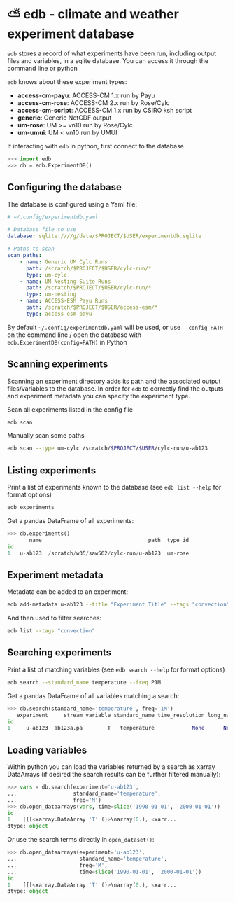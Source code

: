 # ⛅ edb - climate and weather experiment database


`edb` stores a record of what experiments have been run, including output files
and variables, in a sqlite database. You can access it through the command line
or python

`edb` knows about these experiment types:
<!---
>>> from edb.model.experiment import Experiment
>>> from edb.utils import all_subclasses
>>> ex = {e.type: e for e in all_subclasses(Experiment) if e.type is not None}
>>> for e in sorted(ex):
...     print(f"* **{e}**: {ex[e].description}") #--->
* **access-cm-payu**: ACCESS-CM 1.x run by Payu
* **access-cm-rose**: ACCESS-CM 2.x run by Rose/Cylc
* **access-cm-script**: ACCESS-CM 1.x run by CSIRO ksh script
* **generic**: Generic NetCDF output
* **um-rose**: UM >= vn10 run by Rose/Cylc
* **um-umui**: UM < vn10 run by UMUI

<!---
Setup for doctests
>>> from edb.config import config_defaults
>>> config_defaults['database'] = 'sqlite+pysqlite:///:memory:'

--->

If interacting with `edb` in python, first connect to the database

```python
>>> import edb
>>> db = edb.ExperimentDB()

```

<!---
>>> from edb.tests.conftest import setup_sample_data
>>> setup_sample_data(db.session)

--->

## Configuring the database

The database is configured using a Yaml file:

```yaml
# ~/.config/experimentdb.yaml

# Database file to use
database: sqlite:////g/data/$PROJECT/$USER/experimentdb.sqlite

# Paths to scan
scan paths:
    - name: Generic UM Cylc Runs
      path: /scratch/$PROJECT/$USER/cylc-run/*
      type: um-cylc
    - name: UM Nesting Suite Runs
      path: /scratch/$PROJECT/$USER/cylc-run/*
      type: um-nesting
    - name: ACCESS-ESM Payu Runs
      path: /scratch/$PROJECT/$USER/access-esm/*
      type: access-esm-payu
```

By default `~/.config/experimentdb.yaml` will be used, or use `--config PATH`
on the command line / open the database with `edb.ExperimentDB(config=PATH)` in
Python

## Scanning experiments

Scanning an experiment directory adds its path and the associated output
files/variables to the database. In order for `edb` to correctly find the 
outputs and experiment metadata you can specify the experiment type.

Scan all experiments listed in the config file

```bash
edb scan
```

Manually scan some paths

```bash
edb scan --type um-cylc /scratch/$PROJECT/$USER/cylc-run/u-ab123
```

## Listing experiments

Print a list of experiments known to the database (see `edb list --help` for
format options)

```bash
edb experiments
```

Get a pandas DataFrame of all experiments:

```python
>>> db.experiments()
       name                                  path  type_id
id                                                        
1   u-ab123  /scratch/w35/saw562/cylc-run/u-ab123  um-rose

```

## Experiment metadata

Metadata can be added to an experiment:

```bash
edb add-metadata u-ab123 --title "Experiment Title" --tags "convection" "rainfall"
```

And then used to filter searches:

```bash
edb list --tags "convection"
```

## Searching experiments

Print a list of matching variables (see `edb search --help` for format options)

```bash
edb search --standard_name temperature --freq P1M
```

Get a pandas DataFrame of all variables matching a search:

```python
>>> db.search(standard_name='temperature', freq='1M')
   experiment     stream variable standard_name time_resolution long_name
id                                                                       
1     u-ab123  ab123a.pa        T   temperature            None      None

```

## Loading variables

Within python you can load the variables returned by a search as xarray
DataArrays (if desired the search results can be further filtered manually):

<!---
>>> from unittest.mock import patch
>>> import xarray
>>> import numpy
>>> patcher = patch('edb.experimentdb._open_var_id', return_value=xarray.DataArray(numpy.zeros((10,10,10)), dims=['time', 'lat','lon'], name='T'))
>>> _ = patcher.start()

--->

```python
>>> vars = db.search(experiment='u-ab123',
...                  standard_name='temperature',
...                  freq='M')
>>> db.open_dataarrays(vars, time=slice('1990-01-01', '2000-01-01'))
id
1    [[[<xarray.DataArray 'T' ()>\narray(0.), <xarr...
dtype: object

```

Or use the search terms directly in `open_dataset()`:

```python
>>> db.open_dataarrays(experiment='u-ab123',
...                    standard_name='temperature',
...                    freq='M',
...                    time=slice('1990-01-01', '2000-01-01'))
id
1    [[[<xarray.DataArray 'T' ()>\narray(0.), <xarr...
dtype: object

```

<!---
>>> _ = patcher.stop()

--->
